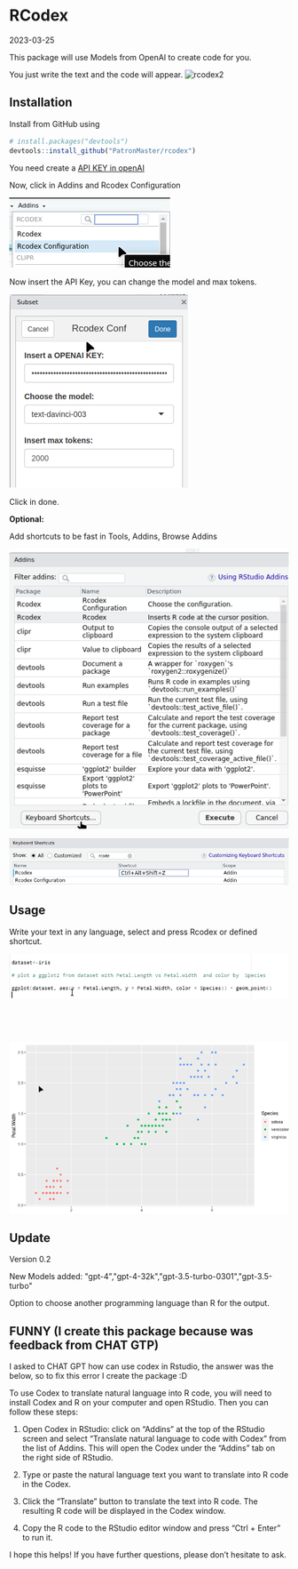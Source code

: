 RCodex
================
2023-03-25

This package will use Models from OpenAI to create code for you.

You just write the text and the code will appear.
![rcodex2](https://user-images.githubusercontent.com/7825849/218260950-a388bb70-86ff-4d25-a5fd-56cba71e22e6.gif)


## Installation

Install from GitHub using

``` r
# install.packages("devtools")
devtools::install_github("PatronMaster/rcodex")
```

You need create a [API KEY in
openAI](https://platform.openai.com/account/api-keys)

Now, click in Addins and Rcodex Configuration

![](images/image-1314904329.png)

Now insert the API Key, you can change the model and max tokens.

![](images/image-890030582.png)

Click in done.

**Optional:**

Add shortcuts to be fast in Tools, Addins, Browse Addins

![](images/image-1797002171.png)

<img src="images/image-1207113267.png" width="637" />

## Usage

Write your text in any language, select and press Rcodex or defined
shortcut.

![](images/image-633704978.png)

![](images/image-1710860558.png)

![](images/image-1769903441.png)

![](images/image-2063514603.png)

## Update
Version 0.2

New Models added: "gpt-4","gpt-4-32k","gpt-3.5-turbo-0301","gpt-3.5-turbo" 

Option to choose another programming language than R for the output.

## FUNNY (I create this package because was feedback from CHAT GTP)

I asked to CHAT GPT how can use codex in Rstudio, the answer was the
below, so to fix this error I create the package :D

To use Codex to translate natural language into R code, you will need to
install Codex and R on your computer and open RStudio. Then you can
follow these steps:

1.  Open Codex in RStudio: click on “Addins” at the top of the RStudio
    screen and select “Translate natural language to code with Codex”
    from the list of Addins. This will open the Codex under the “Addins”
    tab on the right side of RStudio.

2.  Type or paste the natural language text you want to translate into R
    code in the Codex.

3.  Click the “Translate” button to translate the text into R code. The
    resulting R code will be displayed in the Codex window.

4.  Copy the R code to the RStudio editor window and press “Ctrl +
    Enter” to run it.

I hope this helps! If you have further questions, please don’t hesitate
to ask.
